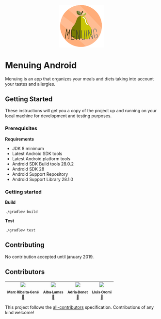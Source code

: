 <p align="center">
  <img width="150" src="https://github.com/Menuing/menuing-android/blob/master/app/src/main/res/drawable/logo.png" alt="Menuing">
</p>

# Menuing Android

Menuing is an app that organizes your meals and diets taking into account your tastes and allergies.

## Getting Started

These instructions will get you a copy of the project up and running on your local machine for development and testing purposes.

### Prerequisites

**Requirements**

- JDK 8 minimum
- Latest Android SDK tools
- Latest Android platform tools
- Android SDK Build tools 28.0.2
- Android SDK 28
- Android Support Repository
- Android Support Library 28.1.0

### Getting started

**Build**

```
./gradlew build
```

**Test**

```
./gradlew test
```

## Contributing

No contribution accepted until january 2019.

## Contributors

<!-- ALL-CONTRIBUTORS-LIST:START - Do not remove or modify this section -->
<!-- prettier-ignore -->
|[<img src="https://avatars3.githubusercontent.com/u/17416452?s=460&v=4" width="100px;"/><br /><sub><b>Marc Ribalta Gené</b></sub>](https://github.com/mrg20)<br />[📖](https://github.com/Menuing/menuing-android/all-contributors/commits?author=mrg20 "Documentation") | [<img src="https://avatars1.githubusercontent.com/u/16958917?s=460&v=4" width="100px;"/><br /><sub><b>Alba Lamas</b></sub>](https://github.com/Doasy)<br />[📖](https://github.com/Menuing/menuing-android/all-contributors/commits?author=Doasy "Documentation") | [<img src="https://avatars1.githubusercontent.com/u/25765629?s=460&v=4" width="100px;"/><br /><sub><b>Adria Bonet</b></sub>](https://github.com/Adria331)<br />[📖](https://github.com/Menuing/menuing-android/all-contributors/commits?author=Adria331 "Documentation") | [<img src="https://avatars2.githubusercontent.com/u/18231940?s=400&v=4" width="100px;"/><br /><sub><b>Lluis Oromi</b></sub>](https://github.com/Hykrenx)<br />[📖](https://github.com/Menuing/menuing-android/all-contributors/commits?author=Hykrenx "Documentation")
| :---: | :---: | :---: | :---: |
<!-- ALL-CONTRIBUTORS-LIST:END -->

This project follows the [all-contributors](https://github.com/kentcdodds/all-contributors) specification. Contributions of any kind welcome!
